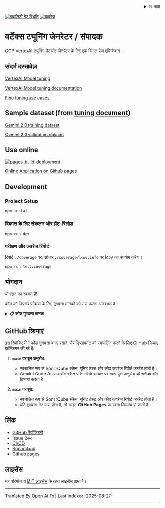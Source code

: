
<div align="right">
  <details>
    <summary >🌐 भाषा</summary>
    <div>
      <div align="center">
        <a href="https://openaitx.github.io/view.html?user=luyiourwong&project=VertexTuningGenerator&lang=en">English</a>
        | <a href="https://openaitx.github.io/view.html?user=luyiourwong&project=VertexTuningGenerator&lang=zh-CN">简体中文</a>
        | <a href="https://openaitx.github.io/view.html?user=luyiourwong&project=VertexTuningGenerator&lang=zh-TW">繁體中文</a>
        | <a href="https://openaitx.github.io/view.html?user=luyiourwong&project=VertexTuningGenerator&lang=ja">日本語</a>
        | <a href="https://openaitx.github.io/view.html?user=luyiourwong&project=VertexTuningGenerator&lang=ko">한국어</a>
        | <a href="https://openaitx.github.io/view.html?user=luyiourwong&project=VertexTuningGenerator&lang=hi">हिन्दी</a>
        | <a href="https://openaitx.github.io/view.html?user=luyiourwong&project=VertexTuningGenerator&lang=th">ไทย</a>
        | <a href="https://openaitx.github.io/view.html?user=luyiourwong&project=VertexTuningGenerator&lang=fr">Français</a>
        | <a href="https://openaitx.github.io/view.html?user=luyiourwong&project=VertexTuningGenerator&lang=de">Deutsch</a>
        | <a href="https://openaitx.github.io/view.html?user=luyiourwong&project=VertexTuningGenerator&lang=es">Español</a>
        | <a href="https://openaitx.github.io/view.html?user=luyiourwong&project=VertexTuningGenerator&lang=it">Italiano</a>
        | <a href="https://openaitx.github.io/view.html?user=luyiourwong&project=VertexTuningGenerator&lang=ru">Русский</a>
        | <a href="https://openaitx.github.io/view.html?user=luyiourwong&project=VertexTuningGenerator&lang=pt">Português</a>
        | <a href="https://openaitx.github.io/view.html?user=luyiourwong&project=VertexTuningGenerator&lang=nl">Nederlands</a>
        | <a href="https://openaitx.github.io/view.html?user=luyiourwong&project=VertexTuningGenerator&lang=pl">Polski</a>
        | <a href="https://openaitx.github.io/view.html?user=luyiourwong&project=VertexTuningGenerator&lang=ar">العربية</a>
        | <a href="https://openaitx.github.io/view.html?user=luyiourwong&project=VertexTuningGenerator&lang=fa">فارسی</a>
        | <a href="https://openaitx.github.io/view.html?user=luyiourwong&project=VertexTuningGenerator&lang=tr">Türkçe</a>
        | <a href="https://openaitx.github.io/view.html?user=luyiourwong&project=VertexTuningGenerator&lang=vi">Tiếng Việt</a>
        | <a href="https://openaitx.github.io/view.html?user=luyiourwong&project=VertexTuningGenerator&lang=id">Bahasa Indonesia</a>
        | <a href="https://openaitx.github.io/view.html?user=luyiourwong&project=VertexTuningGenerator&lang=as">অসমীয়া</
      </div>
    </div>
  </details>
</div>

[![क्वालिटी गेट स्थिति](https://sonarcloud.io/api/project_badges/measure?project=luyiourwong_VertexTuningGenerator&metric=alert_status)](https://sonarcloud.io/summary/new_code?id=luyiourwong_VertexTuningGenerator)
[![कवरेज](https://sonarcloud.io/api/project_badges/measure?project=luyiourwong_VertexTuningGenerator&metric=coverage)](https://sonarcloud.io/summary/new_code?id=luyiourwong_VertexTuningGenerator)

# वर्टेक्स ट्यूनिंग जेनरेटर / संपादक

GCP VertexAI ट्यूनिंग डेटासेट जेनरेटर के लिए एक सिंगल पेज एप्लिकेशन।

## संदर्भ दस्तावेज़

[VertexAI Model tuning](https://console.cloud.google.com/vertex-ai/studio/tuning)

[VertexAI Model tuning documentation](https://cloud.google.com/vertex-ai/generative-ai/docs/models/tune-models)

[Fine tuning use cases](https://cloud.google.com/transform/top-five-gen-ai-tuning-use-cases-gemini-hundreds-of-orgs)

## Sample dataset (from [tuning document](https://cloud.google.com/vertex-ai/generative-ai/docs/models/tune_gemini/text_tune#sample-datasets))

[Gemini 2.0 training dataset](https://storage.googleapis.com/cloud-samples-data/ai-platform/generative_ai/gemini-2_0/text/sft_train_data.jsonl)

[Gemini 2.0 validation dataset](https://storage.googleapis.com/cloud-samples-data/ai-platform/generative_ai/gemini-2_0/text/sft_validation_data.jsonl)

## Use online

[![pages-build-deployment](https://github.com/luyiourwong/VertexTuningGenerator/actions/workflows/pages/pages-build-deployment/badge.svg?branch=gh-pages)](https://github.com/luyiourwong/VertexTuningGenerator/actions/workflows/pages/pages-build-deployment)

[Online Application on Github pages](https://luyiourwong.github.io/VertexTuningGenerator/)

## Development

### Project Setup

```sh
npm install
```

### विकास के लिए संकलन और हॉट-रिलोड

```sh
npm run dev
```

### परीक्षण और कवरेज रिपोर्ट
रिपोर्ट `./coverage` पर, सोनार `./coverage/lcov.info` पर lcov का उपयोग करेगा।
```sh
npm run test:coverage
```

## योगदान

योगदान का स्वागत है!

कोड को डिप्लॉय प्रक्रिया के लिए गुणवत्ता मानकों को पास करना आवश्यक है।

<details>
<summary><strong>📋 कोड गुणवत्ता मानक</strong></summary>

सभी पुल अनुरोधों को मर्ज होने से पहले SonarQube में निम्नलिखित गुणवत्ता गेट्स पास करने होंगे:

- विश्वसनीयता रेटिंग: A
- सुरक्षा रेटिंग: A
- अनुरक्षणीयता रेटिंग: A
- न्यूनतम कवरेज आवश्यकता: 80%
- अधिकतम अनुमत डुप्लिकेट कोड: 3%

> नोट: आप विश्लेषण परिणामों की निगरानी PR चेक और [SonarCloud](https://sonarcloud.io/project/pull_requests_list?id=luyiourwong_VertexTuningGenerator) पर कर सकते हैं।
</details>

## GitHub क्रियाएं

इस रिपॉजिटरी में कोड गुणवत्ता बनाए रखने और डिप्लॉयमेंट को स्वचालित करने के लिए GitHub क्रियाएं कॉन्फ़िगर की गई हैं:

1. **`main` पर पुल अनुरोध**:
    - स्वचालित रूप से SonarQube स्कैन, यूनिट टेस्ट और कोड कवरेज रिपोर्ट जनरेट होती है।
    - Gemini Code Assist बॉट स्कैन परिणामों के आधार पर स्वतः पुल अनुरोध की समीक्षा और टिप्पणी करता है।

2. **`main` पर पुश**:
    - स्वचालित रूप से SonarQube स्कैन, यूनिट टेस्ट और कोड कवरेज रिपोर्ट जनरेट होती है।
    - यदि गुणवत्ता गेट पास होता है, तो साइट **GitHub Pages** पर स्वतः डिप्लॉय हो जाती है।

## लिंक

- [GitHub रिपॉजिटरी](https://github.com/luyiourwong/VertexTuningGenerator)
- [Issue ट्रैकर](https://github.com/luyiourwong/VertexTuningGenerator/issues)
- [CI/CD](https://github.com/luyiourwong/VertexTuningGenerator/actions)
- [Sonarcloud](https://sonarcloud.io/project/overview?id=luyiourwong_VertexTuningGenerator)
- [Github pages](https://luyiourwong.github.io/VertexTuningGenerator/)

## लाइसेंस

यह परियोजना [MIT लाइसेंस](LICENSE) के तहत लाइसेंस प्राप्त है।


---

Tranlated By [Open Ai Tx](https://github.com/OpenAiTx/OpenAiTx) | Last indexed: 2025-08-27

---